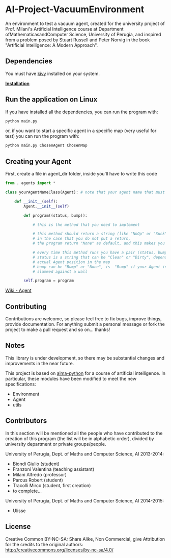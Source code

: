 AI-Project-VacuumEnvironment
============================

An environment to test a vacuum agent, created for the university project of Prof. Milani's Artificial Intelligence course at Department ofMathematicasandComputer Science, University of Perugia, and inspired from a problem posed by Stuart Russell and Peter Norvig in the book "Artificial Intelligence: A Modern Approach". 

## Dependencies

You must have [kivy](http://kivy.org/#home) installed on your system.

[**Installation**](https://github.com/sfcoding-school/AI-Project-VacuumEnvironment/wiki/Install-Kivy)

## Run the application on Linux

If you have installed all the dependencies, you can run the program with:
```bash
python main.py
```
or, if you want to start a specific agent in a specific map (very useful for test) you can run the program with:
```bash
python main.py ChosenAgent ChosenMap
```

## Creating your Agent

First, create a file in agent_dir folder, inside you'll have to write this code 

```python
from . agents import *

class yourAgentNameClass(Agent): # note that your agent name that must finish with "Class"

    def __init__(self):
        Agent.__init__(self)

        def program((status, bump)):

        	# this is the method that you need to implement

        	# this method should return a string (like "NoOp" or "Suck"), 
        	# in the case that you do not put a return, 
        	# the program return "None" as default, and this makes you lose points

        	# every time this method runs you have a pair (status, bump)
			# status is a string that can be "Clean" or "Dirty", depends on the state of your 
			# actual Agent position in the map
			# bump can be "Bump" or "None", is  "Bump" if your Agent in the previous action had 
			# slammed against a wall

        self.program = program
```
[Wiki - Agent](https://github.com/sfcoding-school/AI-Project-VacuumEnvironment/wiki/Creating-your-Agent)

## Contributing

Contributions are welcome, so please feel free to fix bugs, improve things, provide documentation. 
For anything submit a personal message or fork the project to make a pull request and so on... thanks!

## Notes

This library is under development, so there may be substantial changes and improvements in the near future.

This project is based on [aima-python](https://code.google.com/p/aima-python/) for a course of artificial intelligence. In particular, these modules have been modified to meet the new specifications:

* Environment
* Agent
* utils

## Contributors

In this section will be mentioned all the people who have contributed to the creation of this program (the list will be in alphabetic order), divided by university department or private groups/people.

University of Perugia, Dept. of Maths and Computer Science, AI 2013-2014: 
* Biondi Giulio (student)
* Franzoni Valentina (teaching assistant)
* Milani Alfredo (professor)
* Parcus Robert (student)
* Tracolli Mirco (student, first creation)
* to complete...

University of Perugia, Dept. of Maths and Computer Science, AI 2014-2015: 
* Ulisse

## License
Creative Common BY-NC-SA: Share Alike, Non Commercial, give Attribution for the credits to the original authors: http://creativecommons.org/licenses/by-nc-sa/4.0/

